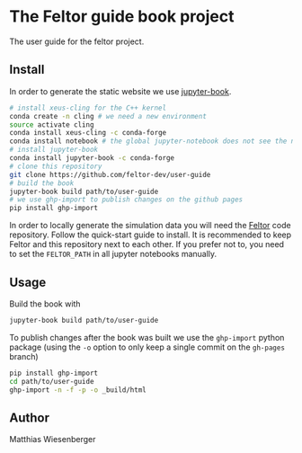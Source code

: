 # The Feltor guide book project

The user guide for the feltor project.

## Install
In order to generate the static website we use
[jupyter-book](https://jupyterbook.org).

```bash
# install xeus-cling for the C++ kernel
conda create -n cling # we need a new environment
source activate cling
conda install xeus-cling -c conda-forge
conda install notebook # the global jupyter-notebook does not see the new C++ kernel
# install jupyter-book
conda install jupyter-book -c conda-forge
# clone this repository
git clone https://github.com/feltor-dev/user-guide
# build the book
jupyter-book build path/to/user-guide
# we use ghp-import to publish changes on the github pages
pip install ghp-import
```
In order to locally generate the simulation data you will need the
[Feltor](https://github.com/feltor-dev/feltor) code repository.  Follow the
quick-start guide to install.  It is recommended to keep Feltor and this
repository next to each other.  If you prefer not to, you need to set the
`FELTOR_PATH` in all jupyter notebooks manually.

## Usage
Build the book with
```bash
jupyter-book build path/to/user-guide
```
To publish changes after the book was built we use the
`ghp-import` python package (using the `-o` option
to only keep a single commit on the `gh-pages` branch)
```bash
pip install ghp-import
cd path/to/user-guide
ghp-import -n -f -p -o _build/html
```

## Author
Matthias Wiesenberger
